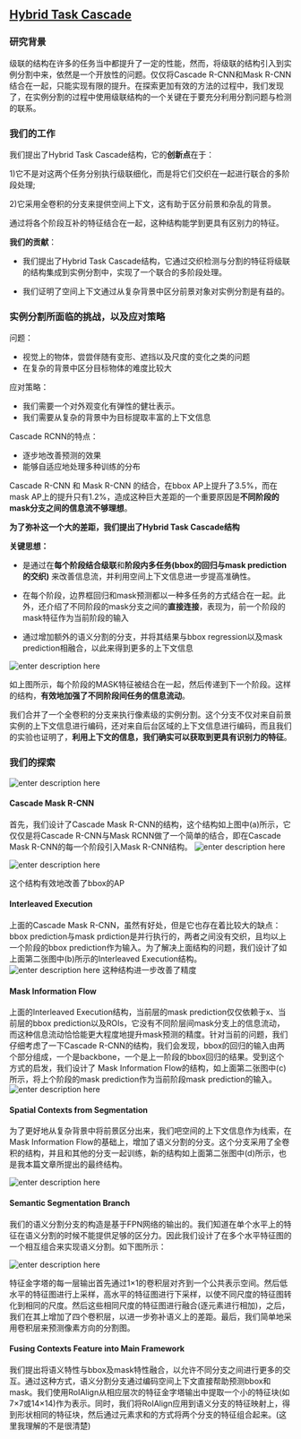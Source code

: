 ## [Hybrid Task Cascade](./attachments/Hybrid_Task_Cascade.pdf)

### 研究背景

级联的结构在许多的任务当中都提升了一定的性能，然而，将级联的结构引入到实例分割中来，依然是一个开放性的问题。仅仅将Cascade R-CNN和Mask R-CNN结合在一起，只能实现有限的提升。在探索更加有效的方法的过程中，我们发现了，在实例分割的过程中使用级联结构的一个关键在于要充分利用分割问题与检测的联系。

### 我们的工作

我们提出了Hybrid Task Cascade结构，它的**创新点**在于：

1)它不是对这两个任务分别执行级联细化，而是将它们交织在一起进行联合的多阶段处理;

2)它采用全卷积的分支来提供空间上下文，这有助于区分前景和杂乱的背景。

通过将各个阶段互补的特征结合在一起，这种结构能学到更具有区别力的特征。

**我们的贡献**：

* 我们提出了Hybrid Task Cascade结构，它通过交织检测与分割的特征将级联的结构集成到实例分割中，实现了一个联合的多阶段处理。

* 我们证明了空间上下文通过从复杂背景中区分前景对象对实例分割是有益的。

### 实例分割所面临的挑战，以及应对策略

问题：
* 视觉上的物体，尝尝伴随有变形、遮挡以及尺度的变化之类的问题
* 在复杂的背景中区分目标物体的难度比较大

应对策略：
* 我们需要一个对外观变化有弹性的健壮表示。
* 我们需要从复杂的背景中为目标提取丰富的上下文信息

Cascade RCNN的特点：
* 逐步地改善预测的效果
* 能够自适应地处理多种训练的分布

Cascade R-CNN 和 Mask R-CNN 的结合，在bbox AP上提升了3.5%，而在mask AP上的提升只有1.2%，造成这种巨大差距的一个重要原因是**不同阶段的mask分支之间的信息流不够理想**。

**为了弥补这一个大的差距，我们提出了Hybrid Task Cascade结构**

**关键思想：**

* 是通过在**每个阶段结合级联**和**阶段内多任务(bbox的回归与mask prediction的交织)** 来改善信息流，并利用空间上下文信息进一步提高准确性。


* 在每个阶段，边界框回归和mask预测都以一种多任务的方式结合在一起。此外，还介绍了不同阶段的mask分支之间的**直接连接**，表现为，前一个阶段的mask特征作为当前阶段的输入

* 通过增加额外的语义分割的分支，并将其结果与bbox  regression以及mask prediction相融合，以此来得到更多的上下文信息

![enter description here](./images/1585304061792.png)

如上图所示，每个阶段的MASK特征被结合在一起，然后传递到下一个阶段。这样的结构，**有效地加强了不同阶段间任务的信息流动**。

我们合并了一个全卷积的分支来执行像素级的实例分割。这个分支不仅对来自前景实例的上下文信息进行编码，还对来自后台区域的上下文信息进行编码，而且我们的实验也证明了，**利用上下文的信息，我们确实可以获取到更具有识别力的特征**。


### 我们的探索

![enter description here](./images/1585318942227.png)

#### Cascade Mask R-CNN

首先，我们设计了Cascade Mask R-CNN的结构，这个结构如上图中(a)所示，它仅仅是将Cascade R-CNN与Mask RCNN做了一个简单的结合，即在Cascade Mask R-CNN的每一个阶段引入Mask R-CNN结构。
![enter description here](./images/1585319263310.png)

![enter description here](./images/1585319226353.png)

这个结构有效地改善了bbox的AP

#### Interleaved Execution

上面的Cascade Mask R-CNN，虽然有好处，但是它也存在着比较大的缺点：bbox prediction与mask prdiction是并行执行的，两者之间没有交织，且均以上一个阶段的bbox prediction作为输入。为了解决上面结构的问题，我们设计了如上面第二张图中(b)所示的Interleaved Execution结构。
![enter description here](./images/1585319713003.png)
这种结构进一步改善了精度

#### Mask Information Flow
上面的Interleaved Execution结构，当前层的mask prediction仅仅依赖于x、当前层的bbox prediction以及ROIs，它没有不同阶层间mask分支上的信息流动，而这种信息流动恰恰能更大程度地提升mask预测的精度。针对当前的问题，我们仔细考虑了一下Cascade R-CNN的结构，我们会发现，bbox的回归的输入由两个部分组成，一个是backbone，一个是上一阶段的bbox回归的结果。受到这个方式的启发，我们设计了 Mask Information Flow的结构，如上面第二张图中(c)所示，将上个阶段的mask prediction作为当前阶段mask prediction的输入。
![enter description here](./images/1585320610290.png)


#### Spatial Contexts from Segmentation
为了更好地从复杂背景中将前景区分出来，我们吧空间的上下文信息作为线索，在Mask Information Flow的基础上，增加了语义分割的分支。这个分支采用了全卷积的结构，并且和其他的分支一起训练，新的结构如上面第二张图中(d)所示，也是我本篇文章所提出的最终结构。

![enter description here](./images/1585322118090.png)

#### Semantic Segmentation Branch

我们的语义分割分支的构造是基于FPN网络的输出的。我们知道在单个水平上的特征在语义分割的时候不能提供足够的区分力。因此我们设计了在多个水平特征图的一个相互组合来实现语义分割。如下图所示：

![enter description here](./images/1585323189558.png)

特征金字塔的每一层输出首先通过1×1的卷积层对齐到一个公共表示空间。然后低水平的特征图进行上采样，高水平的特征图进行下采样，以使不同尺度的特征图转化到相同的尺度。然后这些相同尺度的特征图进行融合(逐元素进行相加)，之后，我们在其上增加了四个卷积层，以进一步弥补语义上的差距。最后，我们简单地采用卷积层来预测像素方向的分割图。


#### Fusing Contexts Feature into Main Framework

我们提出将语义特性与bbox及mask特性融合，以允许不同分支之间进行更多的交互。通过这种方式，语义分割分支通过编码空间上下文直接帮助预测bbox和mask。我们使用RoIAlign从相应层次的特征金字塔输出中提取一个小的特征块(如7×7或14×14)作为表示。同时，我们将RoIAlign应用到语义分支的特征映射上，得到形状相同的特征块，然后通过元素求和的方式将两个分支的特征组合起来。(这里我理解的不是很清楚)
